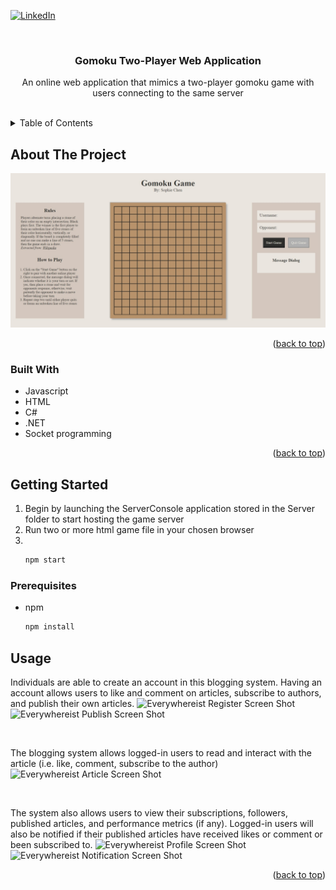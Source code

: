 <!-- README template obtained from: https://github.com/othneildrew/Best-README-Template/blob/master/README.md?plain=1-->
[![LinkedIn][linkedin-shield]](https://www.linkedin.com/in/xinyu-chen-482142144/)
<span id="readme-top"></span>


<!-- PROJECT LOGO -->
<br />
<div align="center">
  <h3 align="center" id="readme-top">Gomoku Two-Player Web Application</h3>

  <p align="center">
    An online web application that mimics a two-player gomoku game with users connecting to the same server
    <br />
  </p>
</div>
<br />


<!-- TABLE OF CONTENTS -->
<details>
  <summary>Table of Contents</summary>
  <ol>
    <li>
      <a href="#about-the-project">About The Project</a>
      <ul>
        <li><a href="#built-with">Built With</a></li>
      </ul>
    </li>
    <li>
      <a href="#getting-started">Getting Started</a>
      <ul>
        <li><a href="#prerequisites">Prerequisites</a></li>
      </ul>
    </li>
    <li><a href="#usage">Usage</a></li>
  </ol>
</details>



<!-- ABOUT THE PROJECT -->
## About The Project
![Gomoku Homepage Screen Shot](https://github.com/Neurosystic/gomoku-web-app/blob/main/images/interface.jpeg)

<p align="right">(<a href="#readme-top">back to top</a>)</p>

### Built With
* Javascript
* HTML
* C#
* .NET
* Socket programming

<p align="right">(<a href="#readme-top">back to top</a>)</p>

<!-- GETTING STARTED -->
## Getting Started
<ol>
  <li>Begin by launching the ServerConsole application stored in the Server folder to start hosting the game server</li>
  <li>Run two or more html game file in your chosen browser</li>
  <li></li>

  ```sh
  npm start
  ```
</ol>

### Prerequisites
* npm
  ```sh
  npm install 
  ```

<!-- USAGE EXAMPLES -->
## Usage
Individuals are able to create an account in this blogging system. Having an account allows users to like and comment on articles, subscribe to authors, and publish their own articles. 
![Everywhereist Register Screen Shot](https://github.com/sophc0366/everywhereist-blogging-system/blob/main/public/readme/register.jpeg)
![Everywhereist Publish Screen Shot](https://github.com/sophc0366/everywhereist-blogging-system/blob/main/public/readme/publish.jpeg)

<p>
 <br/> 
</p>

The blogging system allows logged-in users to read and interact with the article (i.e. like, comment, subscribe to the author)
![Everywhereist Article Screen Shot](https://github.com/sophc0366/everywhereist-blogging-system/blob/main/public/readme/article.jpeg)

<p>
 <br/> 
</p>

The system also allows users to view their subscriptions, followers, published articles, and performance metrics (if any). Logged-in users will also be notified if their published articles have received likes or comment or been subscribed to.
![Everywhereist Profile Screen Shot](https://github.com/sophc0366/everywhereist-blogging-system/blob/main/public/readme/profile.jpeg)
![Everywhereist Notification Screen Shot](https://github.com/sophc0366/everywhereist-blogging-system/blob/main/public/readme/notification.jpeg)

<p align="right">(<a href="#readme-top">back to top</a>)</p>



<!-- MARKDOWN LINKS & IMAGES -->
<!-- https://www.markdownguide.org/basic-syntax/#reference-style-links -->
[linkedin-shield]: https://img.shields.io/badge/-LinkedIn-black.svg?style=for-the-badge&logo=linkedin&colorB=555
